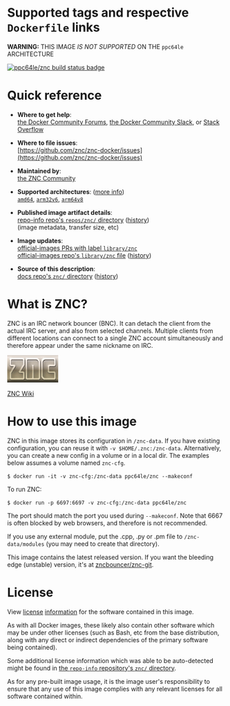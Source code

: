<!--

********************************************************************************

WARNING:

    DO NOT EDIT "znc/README.md"

    IT IS AUTO-GENERATED

    (from the other files in "znc/" combined with a set of templates)

********************************************************************************

-->

# Supported tags and respective `Dockerfile` links

**WARNING:** THIS IMAGE *IS NOT SUPPORTED* ON THE `ppc64le` ARCHITECTURE

[![ppc64le/znc build status badge](https://img.shields.io/jenkins/s/https/doi-janky.infosiftr.net/job/multiarch/job/ppc64le/job/znc.svg?label=ppc64le/znc%20%20build%20job)](https://doi-janky.infosiftr.net/job/multiarch/job/ppc64le/job/znc/)

# Quick reference

-	**Where to get help**:  
	[the Docker Community Forums](https://forums.docker.com/), [the Docker Community Slack](http://dockr.ly/slack), or [Stack Overflow](https://stackoverflow.com/search?tab=newest&q=docker)

-	**Where to file issues**:  
	[https://github.com/znc/znc-docker/issues](https://github.com/znc/znc-docker/issues)

-	**Maintained by**:  
	[the ZNC Community](https://github.com/znc/znc-docker)

-	**Supported architectures**: ([more info](https://github.com/docker-library/official-images#architectures-other-than-amd64))  
	[`amd64`](https://hub.docker.com/r/amd64/znc/), [`arm32v6`](https://hub.docker.com/r/arm32v6/znc/), [`arm64v8`](https://hub.docker.com/r/arm64v8/znc/)

-	**Published image artifact details**:  
	[repo-info repo's `repos/znc/` directory](https://github.com/docker-library/repo-info/blob/master/repos/znc) ([history](https://github.com/docker-library/repo-info/commits/master/repos/znc))  
	(image metadata, transfer size, etc)

-	**Image updates**:  
	[official-images PRs with label `library/znc`](https://github.com/docker-library/official-images/pulls?q=label%3Alibrary%2Fznc)  
	[official-images repo's `library/znc` file](https://github.com/docker-library/official-images/blob/master/library/znc) ([history](https://github.com/docker-library/official-images/commits/master/library/znc))

-	**Source of this description**:  
	[docs repo's `znc/` directory](https://github.com/docker-library/docs/tree/master/znc) ([history](https://github.com/docker-library/docs/commits/master/znc))

# What is ZNC?

ZNC is an IRC network bouncer (BNC). It can detach the client from the actual IRC server, and also from selected channels. Multiple clients from different locations can connect to a single ZNC account simultaneously and therefore appear under the same nickname on IRC.

![logo](https://raw.githubusercontent.com/docker-library/docs/ebb919df401723a4f206fdf03af6fe7bf46a59e1/znc/logo.png)

[ZNC Wiki](http://znc.in/)

# How to use this image

ZNC in this image stores its configuration in `/znc-data`. If you have existing configuration, you can reuse it with `-v $HOME/.znc:/znc-data`. Alternatively, you can create a new config in a volume or in a local dir. The examples below assumes a volume named `znc-cfg`.

```console
$ docker run -it -v znc-cfg:/znc-data ppc64le/znc --makeconf
```

To run ZNC:

```console
$ docker run -p 6697:6697 -v znc-cfg:/znc-data ppc64le/znc
```

The port should match the port you used during `--makeconf`. Note that 6667 is often blocked by web browsers, and therefore is not recommended.

If you use any external module, put the .cpp, .py or .pm file to `/znc-data/modules` (you may need to create that directory).

This image contains the latest released version. If you want the bleeding edge (unstable) version, it's at [zncbouncer/znc-git](https://hub.docker.com/r/zncbouncer/znc-git).

# License

View [license](https://github.com/znc/znc/blob/master/LICENSE) [information](https://github.com/znc/znc/blob/master/NOTICE) for the software contained in this image.

As with all Docker images, these likely also contain other software which may be under other licenses (such as Bash, etc from the base distribution, along with any direct or indirect dependencies of the primary software being contained).

Some additional license information which was able to be auto-detected might be found in [the `repo-info` repository's `znc/` directory](https://github.com/docker-library/repo-info/tree/master/repos/znc).

As for any pre-built image usage, it is the image user's responsibility to ensure that any use of this image complies with any relevant licenses for all software contained within.
